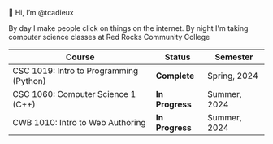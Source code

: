 👋 Hi, I’m @tcadieux

By day I make people click on things on the internet.
By night I'm taking computer science classes at Red Rocks Community College

| Course | Status | Semester |
| -------- | ------- | ------- |    
CSC 1019: Intro to Programming (Python) | **Complete** | Spring, 2024
CSC 1060: Computer Science 1 (C++) | **In Progress** | Summer, 2024
CWB 1010: Intro to Web Authoring | **In Progress** | Summer, 2024
<!---
tcadieux/tcadieux is a ✨ special ✨ repository because its `README.md` (this file) appears on your GitHub profile.
You can click the Preview link to take a look at your changes.
--->
